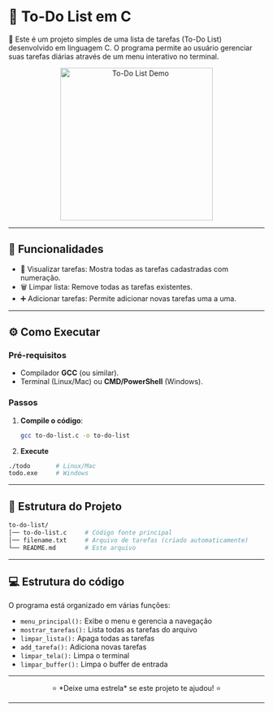 # 📝 To-Do List em C  

🔹 Este é um projeto simples de uma lista de tarefas (To-Do List) desenvolvido em linguagem C. O programa permite ao usuário gerenciar suas tarefas diárias através de um menu interativo no terminal.

<p align="center">
  <img src="https://media.giphy.com/media/v1.Y2lkPTc5MGI3NjExZWE3a2tyNGpjeXFrcnpwOHNtYTlld3lyc2d6d2ZxMDV0enA0bnBsMiZlcD12MV9naWZzX3NlYXJjaCZjdD1n/RjDIwuXYPzrAEjb6HP/giphy.gif" alt="To-Do List Demo" width="300">
</p>

---

## 🚀 Funcionalidades
- 📝 Visualizar tarefas: Mostra todas as tarefas cadastradas com numeração.
- 🗑️ Limpar lista: Remove todas as tarefas existentes.
- ➕ Adicionar tarefas: Permite adicionar novas tarefas uma a uma.

---

## ⚙️ Como Executar  

### Pré-requisitos  
- Compilador **GCC** (ou similar).  
- Terminal (Linux/Mac) ou **CMD/PowerShell** (Windows).  

### Passos  
1. **Compile o código**:  
   ```bash
   gcc to-do-list.c -o to-do-list


2. **Execute**
```bash
./todo       # Linux/Mac 
todo.exe     # Windows 
```

---

## 📂 Estrutura do Projeto
```bash
to-do-list/
│── to-do-list.c     # Código fonte principal
│── filename.txt     # Arquivo de tarefas (criado automaticamente)
└── README.md        # Este arquivo
```

---

## 💻 Estrutura do código

O programa está organizado em várias funções:

- `menu_principal():` Exibe o menu e gerencia a navegação
- `mostrar_tarefas():` Lista todas as tarefas do arquivo
- `limpar_lista():` Apaga todas as tarefas
- `add_tarefa():` Adiciona novas tarefas
- `limpar_tela():` Limpa o terminal
- `limpar_buffer():` Limpa o buffer de entrada

---

<p align="center"> ⭐️ *Deixe uma estrela* se este projeto te ajudou! ⭐️ </p>

---

